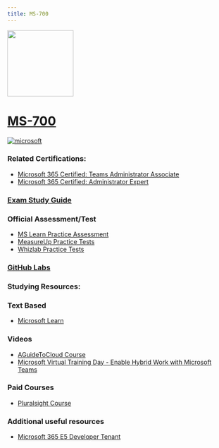```yaml
---
title: MS-700
---
```



<img src="/ms-700.png" width="150" height="150">

# [MS-700](https://learn.microsoft.com/certifications/exams/ms-700?WT.mc_id=studentamb_165290)

<a href='https://learn.microsoft.com/en-us/certifications/browse/?type=role-based&levels=intermediate&WT.mc_id=studentamb_165290' target="_blank"><img alt='microsoft' src='https://img.shields.io/badge/associate-100000?style=for-the-badge&logo=microsoft&logoColor=white&labelColor=0078D4&color=212221'/></a> 

### Related Certifications:
- [Microsoft 365 Certified: Teams Administrator Associate](https://learn.microsoft.com/en-us/certifications/m365-teams-administrator-associate?WT.mc_id=studentamb_165290)
- [Microsoft 365 Certified: Administrator Expert](https://learn.microsoft.com/en-us/certifications/m365-enterprise-administrator?WT.mc_id=studentamb_165290)


### [Exam Study Guide](https://learn.microsoft.com/credentials/certifications/resources/study-guides/ms-700?WT.mc_id=studentamb_165290)

### Official Assessment/Test
- [MS Learn Practice Assessment](https://learn.microsoft.com/certifications/exams/ms-700/practice/assessment?assessment-type=practice&assessmentId=55&WT.mc_id=studentamb_165290)
- [MeasureUp Practice Tests](https://www.measureup.com/microsoft-practice-test-ms-700-managing-microsoft-teams.html#u44)
- [Whizlab Practice Tests](https://www.whizlabs.com/ms-700-managing-microsoft-teams/)

### [GitHub Labs](https://github.com/MicrosoftLearning/MS-700-Managing-Microsoft-Teams/tree/master/Instructions/Labs)

### Studying Resources:

### Text Based
- [Microsoft Learn](https://learn.microsoft.com/certifications/exams/ms-700?WT.mc_id=studentamb_165290)
### Videos
- [AGuideToCloud Course](https://www.youtube.com/playlist?list=PLhLKc18P9YOCTGOlpREltpZ6ZIElHA7lN)
- [Microsoft Virtual Training Day - Enable Hybrid Work with Microsoft Teams](https://events.microsoft.com/en-us/allevents/?language=English&clientTimeZone=1&search=Microsoft%20365%20Virtual%20Training%20Day:%20Enable%20Hybrid%20Work%20with%20Microsoft%20Teams)
### Paid Courses
- [Pluralsight Course](https://www.pluralsight.com/paths/managing-microsoft-teams-ms-700)
### Additional useful resources
- [Microsoft 365 E5 Developer Tenant](https://developer.microsoft.com/en-us/microsoft-365/dev-program?WT.mc_id=studentamb_165290)
